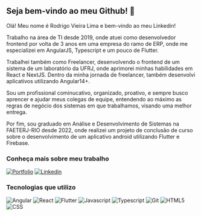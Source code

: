 ## Seja bem-vindo ao meu Github! 🎉

<p>Olá! Meu nome é Rodrigo Vieira Lima e bem-vindo ao meu Linkedin! </p>

<p>Trabalho na área de TI desde 2019, onde atuei como desenvolvedor frontend por volta de 3 anos em uma empresa do ramo de ERP, onde me especializei em AngularJS, Typescript e um pouco de Flutter.<p>

<p>Trabalhei também como Freelancer, desenvolvendo o frontend de um sistema de um laboratório da UFRJ, onde aprimorei minhas habilidades em React e NextJS. Dentro da minha jornada de freelancer, também desenvolvi aplicativos utilizando Angular14+.<p>

<p>Sou um profissional cominucativo, organizado, proativo, e sempre busco aprencer e ajudar meus colegas de equipe, entendendo ao máximo as regras de negócio dos sistemas em que trabalhamos, visando uma melhor entrega.</p>

<p>Por fim, sou graduado em Análise e Desenvolvimento de Sistemas na FAETERJ-RIO desde 2022, onde realizei um projeto de conclusão de curso sobre o desenvolvimento de um aplicativo android utilizando Flutter e Firebase.</p>

### Conheça mais sobre meu trabalho
[![Portfolio](https://img.shields.io/website-up-down-green-red/http/rodrigovieira.vercel.app.svg)](https://rodrigovieira.vercel.app/)
[![Linkedin](https://img.shields.io/badge/LinkedIn-0077B5?style=for-the-badge&logo=linkedin&logoColor=white)](https://www.linkedin.com/in/rodrigovl12/)

### Tecnologias que utilizo
![Angular](https://img.shields.io/badge/Angular-DD0031?style=for-the-badge&logo=angular&logoColor=white)
![React](https://img.shields.io/badge/React-20232A?style=for-the-badge&logo=react&logoColor=61DAFB)
![Flutter](https://img.shields.io/badge/Flutter-02569B?style=for-the-badge&logo=flutter&logoColor=white)
![Javascript](https://img.shields.io/badge/JavaScript-F7DF1E?style=for-the-badge&logo=javascript&logoColor=black)
![Typescript](https://img.shields.io/badge/TypeScript-007ACC?style=for-the-badge&logo=typescript&logoColor=white)
![Git](https://img.shields.io/badge/GIT-E44C30?style=for-the-badge&logo=git&logoColor=white)
![HTML5](https://img.shields.io/badge/HTML5-E34F26?style=for-the-badge&logo=html5&logoColor=white)
![CSS](https://img.shields.io/badge/CSS3-1572B6?style=for-the-badge&logo=css3&logoColor=white)
